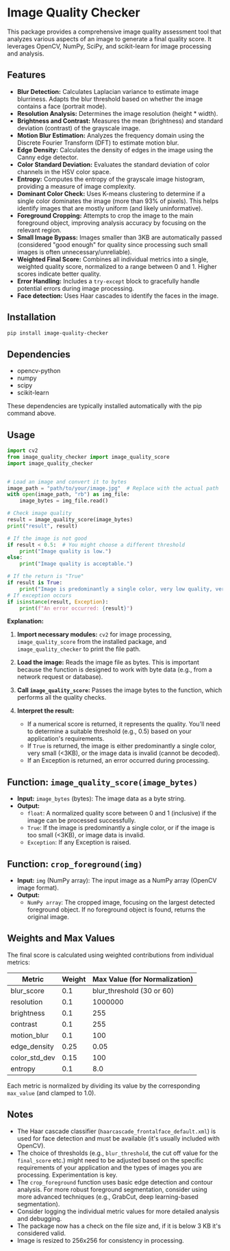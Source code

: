 # Image Quality Checker

This package provides a comprehensive image quality assessment tool that analyzes various aspects of an image to generate a final quality score.  It leverages OpenCV, NumPy, SciPy, and scikit-learn for image processing and analysis.

## Features

*   **Blur Detection:** Calculates Laplacian variance to estimate image blurriness.  Adapts the blur threshold based on whether the image contains a face (portrait mode).
*   **Resolution Analysis:** Determines the image resolution (height * width).
*   **Brightness and Contrast:** Measures the mean (brightness) and standard deviation (contrast) of the grayscale image.
*   **Motion Blur Estimation:** Analyzes the frequency domain using the Discrete Fourier Transform (DFT) to estimate motion blur.
*   **Edge Density:**  Calculates the density of edges in the image using the Canny edge detector.
*   **Color Standard Deviation:**  Evaluates the standard deviation of color channels in the HSV color space.
*   **Entropy:** Computes the entropy of the grayscale image histogram, providing a measure of image complexity.
*   **Dominant Color Check:**  Uses K-means clustering to determine if a single color dominates the image (more than 93% of pixels).  This helps identify images that are mostly uniform (and likely uninformative).
*   **Foreground Cropping:** Attempts to crop the image to the main foreground object, improving analysis accuracy by focusing on the relevant region.
*   **Small Image Bypass:**  Images smaller than 3KB are automatically passed (considered "good enough" for quality since processing such small images is often unnecessary/unreliable).
*   **Weighted Final Score:** Combines all individual metrics into a single, weighted quality score, normalized to a range between 0 and 1.  Higher scores indicate better quality.
*   **Error Handling:** Includes a `try-except` block to gracefully handle potential errors during image processing.
*   **Face detection:** Uses Haar cascades to identify the faces in the image.

## Installation

```bash
pip install image-quality-checker
```

## Dependencies

*   opencv-python
*   numpy
*   scipy
*   scikit-learn

These dependencies are typically installed automatically with the pip command above.

## Usage

```python
import cv2
from image_quality_checker import image_quality_score
import image_quality_checker


# Load an image and convert it to bytes
image_path = "path/to/your/image.jpg"  # Replace with the actual path
with open(image_path, "rb") as img_file:
    image_bytes = img_file.read()

# Check image quality
result = image_quality_score(image_bytes)
print("result", result)

# If the image is not good
if result < 0.5:  # You might choose a different threshold
    print("Image quality is low.")
else:
    print("Image quality is acceptable.")

# If the return is "True"
if result is True:
    print("Image is predominantly a single color, very low quality, very small or is corrupt.")
# If exception occurs
if isinstance(result, Exception):
    print(f"An error occurred: {result}")

```

**Explanation:**

1.  **Import necessary modules:** `cv2` for image processing, `image_quality_score` from the installed package, and `image_quality_checker` to print the file path.

2.  **Load the image:** Reads the image file as bytes.  This is important because the function is designed to work with byte data (e.g., from a network request or database).

3.  **Call `image_quality_score`:** Passes the image bytes to the function, which performs all the quality checks.

4.  **Interpret the result:**
    *   If a numerical score is returned, it represents the quality.  You'll need to determine a suitable threshold (e.g., 0.5) based on your application's requirements.
    *   If `True` is returned, the image is either predominantly a single color, very small (<3KB), or the image data is invalid (cannot be decoded).
    *   If an Exception is returned, an error occurred during processing.

## Function: `image_quality_score(image_bytes)`

*   **Input:** `image_bytes` (bytes): The image data as a byte string.
*   **Output:**
    *   `float`: A normalized quality score between 0 and 1 (inclusive) if the image can be processed successfully.
    *   `True`: If the image is predominantly a single color, or if the image is too small (<3KB), or image data is invalid.
    *  `Exception`: If any Exception is raised.

## Function: `crop_foreground(img)`

*  **Input:**  `img` (NumPy array): The input image as a NumPy array (OpenCV image format).
*   **Output:**
    *    `NumPy array`: The cropped image, focusing on the largest detected foreground object. If no foreground object is found, returns the original image.

## Weights and Max Values

The final score is calculated using weighted contributions from individual metrics:

| Metric           | Weight | Max Value (for Normalization) |
| ---------------- | ------ | ----------------------------- |
| blur\_score     | 0.1    | blur\_threshold (30 or 60)   |
| resolution       | 0.1    | 1000000                      |
| brightness       | 0.1    | 255                          |
| contrast         | 0.1    | 255                          |
| motion\_blur    | 0.1    | 100                          |
| edge\_density   | 0.25   | 0.05                         |
| color\_std\_dev | 0.15   | 100                          |
| entropy          | 0.1    | 8.0                          |

Each metric is normalized by dividing its value by the corresponding `max_value` (and clamped to 1.0).

## Notes

*   The Haar cascade classifier (`haarcascade_frontalface_default.xml`) is used for face detection and must be available (it's usually included with OpenCV).
*   The choice of thresholds (e.g., `blur_threshold`, the cut off value for the `final_score` etc.) might need to be adjusted based on the specific requirements of your application and the types of images you are processing.  Experimentation is key.
*   The `crop_foreground` function uses basic edge detection and contour analysis.  For more robust foreground segmentation, consider using more advanced techniques (e.g., GrabCut, deep learning-based segmentation).
*   Consider logging the individual metric values for more detailed analysis and debugging.
* The package now has a check on the file size and, if it is below 3 KB it's considered valid.
* Image is resized to 256x256 for consistency in processing.